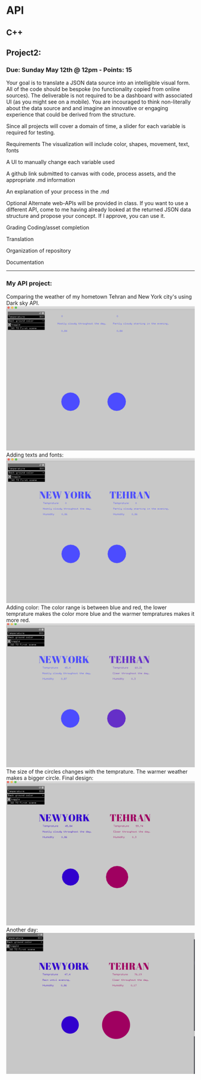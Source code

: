 # API

## C++

## Project2:
### Due: Sunday May 12th @ 12pm - Points: 15
Your goal is to translate a JSON data source into an intelligible visual form. All of the code should be bespoke (no functionality copied from online sources). The deliverable is not required to be a dashboard with associated UI (as you might see on a mobile). You are incouraged to think non-literally about the data source and and imagine an innovative or engaging experience that could be derived from the structure.

Since all projects will cover a domain of time, a slider for each variable is required for testing.

Requirements
The visualization will include color, shapes, movement, text, fonts

A UI to manually change each variable used

A github link submitted to canvas with code, process assets, and the appropriate .md information

An explanation of your process in the .md

Optional
Alternate web-APIs will be provided in class. If you want to use a different API, come to me having already looked at the returned JSON data structure and propose your concept. If I approve, you can use it.

Grading
Coding/asset completion

Translation

Organization of repository

Documentation


----------------
### My API project:

Comparing the weather of my hometown Tehran and New York city's using Dark sky API.
![Screenshot](media/1.png)
Adding texts and fonts:
![Screenshot](media/2.png)
Adding color: The color range is between blue and red, the lower temprature makes the color more blue and the warmer tempratures makes it more red.
![Screenshot](media/3.png)
The size of the circles changes with the temprature. The warmer weather makes a bigger circle.
Final design:
![Screenshot](media/4.png)
Another day:
![Screenshot](media/5.png)
